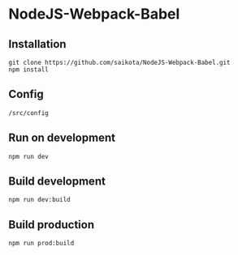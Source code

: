 # NodeJS-Webpack-Babel

## Installation

```
git clone https://github.com/saikota/NodeJS-Webpack-Babel.git
npm install
```

## Config

```
/src/config
```

## Run on development

```
npm run dev
```

## Build development

```
npm run dev:build
```

## Build production

```
npm run prod:build
```
